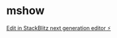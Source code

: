 # mshow

[Edit in StackBlitz next generation editor ⚡️](https://stackblitz.com/~/github.com/myblackbeanca/mshow)